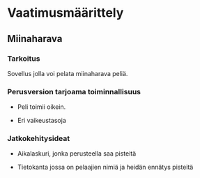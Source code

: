 # Vaatimusmäärittely
## Miinaharava
### Tarkoitus
Sovellus jolla voi pelata miinaharava peliä.
### Perusversion tarjoama toiminnallisuus

- Peli toimii oikein.

- Eri vaikeustasoja

### Jatkokehitysideat

- Aikalaskuri, jonka perusteella saa pisteitä

- Tietokanta jossa on pelaajien nimiä ja heidän ennätys pisteitä
